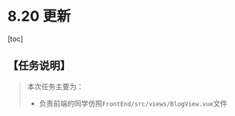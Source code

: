 # 8.20 更新

[toc]

## 【任务说明】

> 本次任务主要为：
>
> - 负责前端的同学仿照`FrontEnd/src/views/BlogView.vue`文件<script>标签内JS代码，逐步完成各个页面的数据读写。后端同学提供的API在`BackEnd/进度.md`里，原则上实现的API都要有对应的前端操作，==前端每完成与一个API的对接，都到该文档里对应API文档里标记一下==。
> - 负责后端的同学继续开发数据库接口，将基础功能API完善，==并将开发进度写在后端项目的文档里==

### 前端接口调用

---

本文档内讲解的示例代码都来自`FrontEnd/src/views/BlogView.vue`，可以直接自行阅读并仿照其中的代码。

---

- 定义了一个响应式变量`state`，包含了当前博客页面、博客列表和博客分页大小等信息。这个博客页面demo只是最简单的数据展示，即从数据库读取数据、分页放在页面上，根据需求、前端元素和后端API完成其他社交平台常用功能：添加评论、点赞、刷新页面重新读取最新数据等等。

```js
const state = reactive({
  currentPage: 1, //当前的博客页面，用于博客分页与无限刷新
  blogs: [], //博客列表
  pageSize: 10, //博客分页大小
});
```

- 在组件挂载时，调用`loadBlogUsingId`函数，该函数用于测试已有的接口。

```js
onMounted(() => {
  loadBlogUsingId();
});
```

- <font title="red">重点</font>定义了`loadBlogs`函数，用于获取初始的博客数据。

```js
const loadBlogs = () => {
  console.log("开始博客读取");
  API({
    url: "/Blog/",
    method: "get",
    params: {
      page: state.currentPage,
      pagesize: state.pageSize,
    },
  }).then(
    function (res) {
      console.log("获取成功");
      state.blogs = res.data;
    },
    function (err) {
      console.log("获取失败");
      errMessage.value = err.data;
    }
  );
};
```

- <font title="red">重点</font>定义了`loadMoreBlogs`函数，用于加载更多的博客数据。和上面的获取初始数据基本一致，也可以采用**只写一个函数、在页面加载完毕后自动调用一次**的写法。

```js
const loadMoreBlogs = () => {
  console.log("开始博客读取");
  API({
    url: "/Blog/",
    method: "get",
    params: {
      page: state.currentPage,
      pagesize: state.pageSize,
    },
  }).then(
    function (res) {
      console.log("获取更多成功");
      state.currentPage++;
      state.blogs.push(res.data);
    },
    function (err) {
      console.log("获取更多失败");
      errMessage.value = err.data;
    }
  );
};
```

- <font title="red">重点</font>定义了`toCard`函数，用于将后端返回的数据格式改为前端使用的卡片格式。这一段就是**解析读取到的数据**的过程，将读取的Object格式数据分别嵌入前端元素中。

```js
const toCard = (blog) => {
  console.log(blog.content);
  var card = {
    author: blog.blogId,
    avatar: require("../assets/author-avatar.jpg"), //后端数据库没有
    blogName: blog.title,
    partialContent: blog.content.substring(0, 100),
    fullContent: blog.content,
    showFullContent: false,
    isOpen: false,
    comments: [
      //后端数据库没有
      { user: "User7", content: "Comment 7" },
      { user: "User8", content: "Comment 8" },
      // Add more comments here
    ],
    liked: false, // 是否已点赞
    totalLikes: blog.agreeNum, // 总点赞次数
    showInput: false,
    comment: "",
  };
  return card;
};
```

- 完成后记得写一个测试函数，在本地运行一下看是否正常，通过`console.log()`打印接受的数据、状态等。
- <font title="red">重点</font>删除现有文件中将数据写死的部分，无论是写死在HTML元素里（**尤其要改**）还是写死在JS的变量里，页面中的数据一律来自数据库。

```html
<!-- GardenView.vue -->
<!-- 写死在HTML元素里的数据一定优先改掉，先把组件改成从JS代码中读取变量值，再去JS里获取后端数据 -->

<el-col :span="15">
  <el-card class="garden-bfinstru">
    <el-row style="font-size: x-large">
      <el-col :span="1" :offset="4">
        <el-icon style="margin-top: 5px" class="gardeninfohead">
          <user />
        </el-icon>
      </el-col>
      <el-col :span="2" class="gardeninfohead">楚杰</el-col>
      <el-col :span="6" :offset="2" class="gardeninfohead"
        >杰哥的自习室</el-col
      >
      <el-col :span="1" :offset="2" class="gardeninfohead">
        <el-icon style="margin-top: 5px" class="gardeninfohead">
          <star />
        </el-icon>
      </el-col>
      <el-col :span="2" class="gardeninfohead">54</el-col>
      <el-button
        @click="this.$router.push('/display')"
        class="backButton"
        >返回展厅</el-button
      >
    </el-row>
  </el-card>
```

```js
// BlogView.vue
// 数据写死在JS变量里的代码也要删除，通过上面所述代码从数据库读取数据、再给前端元素传递值

export default {
  el: "#app",
  name: "BlogView",
  setup() {
    const cards = reactive([
      {
        author: "作者1",
        avatar: require("../assets/author-avatar.jpg"),
        blogName: "博客名称1",
        partialContent: `(字体暂未确定)这里是文章内容的一小部分...只因你太美 baby只因你太美...`,
        fullContent: `(字体暂未确定)这里是文章内容的一小部分...只因你太美 baby只因你太美...`,
        showFullContent: false,
        isOpen: false,
        comments: [
          { user: "User1", content: "Comment 1" },
          { user: "User2", content: "Comment 2" },
          // Add more comments here
        ],
        liked: false, // 是否已点赞
        totalLikes: 114, // 总点赞次数
        showInput: false,
        comment: "",
      },
      ...
```

- <font title="red">重点</font>在后端文档里标记该API对应的前端已经完成

>  文档路径：`BackEnd/进度.md`
>
> 8.12、8.16更新的代码部分。

例如，开发前在文档中查看要用的API（**如果还没有，在群里声明一下需要的API格式，请后端同学优先开发这块的API，开发好后再稍微等两天测试**）：

```c#
// 查询
// 输入博客ID(blog_id)
// 返回状态：[博客ID、博主ID、博客标题、正文、博客图片URL、发布时间、评分、评分数]
[HttpGet]
public ActionResult<Blog> GetSingleBlog(string id)
```

根据接口完成JS数据读写，测试没问题后，在文档中标记：

```c#
// 查询
// 输入博客ID(blog_id)
// 返回状态：[博客ID、博主ID、博客标题、正文、博客图片URL、发布时间、评分、评分数]
// BlogView.vue「初始化页面」完成
[HttpGet]
public ActionResult<Blog> GetSingleBlog(string id)
```

- 不一定每个API只有一个标记，可能被多次使用，标记是为了保证原则上后端同学开发的API都能被用到，并且便于检查前后端对接进度。



### 后端API

---

后端同学还需要负责数据库，目前数据库是原来18张表+3张新增的（为了满足最低要求，放在`Documents/关系模式.md`最后3张）后端同学自行看着用就行，按照项目的功能需求开发API即可，没要求全部表都用上，但起码的Models类要有，防止被查源代码发现。

后端的文档按`BackEnd/进度.md`8.16更新的部分来即可，将各个模块的API分类放好，写好IO接口文档给前端同学调用。==写好的API及时更新到进度里，不要等到DDL一起提交==，以免延误前端同学开发。

从CodeReview来看，后端同学一直以来代码问题不大，但因为人少进度较慢，可能发生上面所说前端同学需要调用API时还没开发完成的情况，所以有几个建议：

- 回顾并熟悉Blog部分已经开发好的后端代码，仿照现有代码把增删查改等通用操作copy到其他模块，快速搭建其他模块的框架，再在其中修改细节满足可能的独特需求
- 开发时**API比实现优先**，如果涉及复杂逻辑，先用简单实现代替，如直接返回假数据，优先完成模块接口给前端同学调用，后续在接口不变的情况下完善底层逻辑。因此需要提前考虑周全API如何设计，因为多半是增删查改，一般对着关系模式设计即可，有问题就问我。

---



## 【任务分配】

### A组

- 周成杰
  - 搜索页面
  - 地图页面
  
- 王浩
  
  - 主页
  
  - 当前热榜页面
  
    
  

### B组

**按照上面的说明开发对应页面的前端接口调用**

- 雷扬
  - 个人主页（包括个人资料和标签栏下4个板块）
  - 统计数据页面
  
- 郭晓杰
  - 花园展厅页面+花园详细页面
  - 志愿者招募页面

- 朱开来
  - 消息通知页面
  - 积分商城页面
- 郑皓予
  - 意见反馈页面
  - 花园活动页面



### C组

**按照上面的说明继续开发后端接口，并在进度文档里及时更新**

- 张铭宸

  - 个人主页（前几次任务都没看见PR，尽快补上）
  - 搜索结果页面
  - 当前热榜页面

- 李昊诚

  - 主页
  - 统计数据页面
  - 花园活动页面

- 余亚辉

  - 消息通知页面（上次任务的，看代码没有这块的接口，尽快补上，这里应该要额外弄张表）

  - 意见反馈页面（前端暂时只有写入数据，先写好读取数据的接口后面看怎么加功能点）

  - 地图页面

    


> 如果有后端需要、但关系模式没有的表，可能是初期设计功能点缺乏考虑，直接在数据库中添加，然后`Documents/关系模式.md`中加上就行。





## DDL：8.26